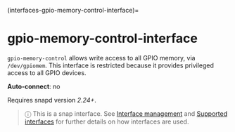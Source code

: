 (interfaces-gpio-memory-control-interface)=
# gpio-memory-control-interface

`gpio-memory-control` allows write access to all GPIO memory, via `/dev/gpiomem`. This interface is restricted because it provides privileged access to all GPIO devices.

**Auto-connect**: no

Requires snapd version _2.24+_.

> ⓘ  This is a snap interface. See [Interface management](/) and [Supported interfaces](/interfaces/index) for further details on how interfaces are used.

